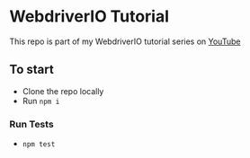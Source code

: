 # WebdriverIO Tutorial
This repo is part of my WebdriverIO tutorial series on [YouTube](https://www.youtube.com/playlist?list=PL6AdzyjjD5HBbt9amjf3wIVMaobb28ZYN)

## To start
- Clone the repo locally
- Run `npm i`

### Run Tests
- `npm test`
